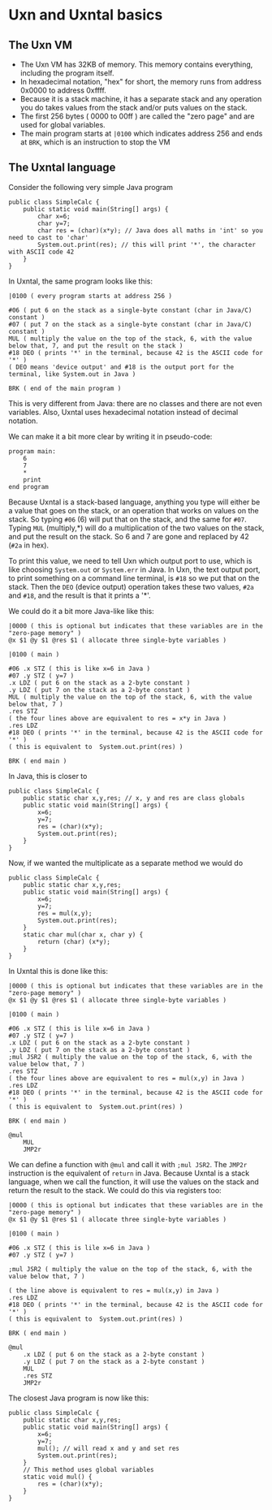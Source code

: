 # Uxn and Uxntal basics

## The Uxn VM

- The Uxn VM has 32KB of memory. This memory contains everything, including the program itself.
- In hexadecimal notation, "hex" for short, the memory runs from address 0x0000 to address 0xffff. 
- Because it is a stack machine, it has a separate stack and any operation you do takes values from the stack and/or puts values on the stack.
- The first 256 bytes ( 0000 to 00ff ) are called the "zero page" and are used for global variables. 
- The main program starts at `|0100` which indicates address 256 and ends at `BRK`, which is an instruction to stop the VM

## The Uxntal language 

Consider the following very simple Java program

    public class SimpleCalc {
        public static void main(String[] args) {
            char x=6;
            char y=7;
            char res = (char)(x*y); // Java does all maths in 'int' so you need to cast to 'char'
            System.out.print(res); // this will print '*', the character with ASCII code 42
        }
    }

In Uxntal, the same program looks like this:

    |0100 ( every program starts at address 256 )

    #06 ( put 6 on the stack as a single-byte constant (char in Java/C) constant )
    #07 ( put 7 on the stack as a single-byte constant (char in Java/C) constant )
    MUL ( multiply the value on the top of the stack, 6, with the value below that, 7, and put the result on the stack )
    #18 DEO ( prints '*' in the terminal, because 42 is the ASCII code for '*' )
    ( DEO means 'device output' and #18 is the output port for the terminal, like System.out in Java )

    BRK ( end of the main program )

This is very different from Java: there are no classes and there are not even variables. Also, Uxntal uses hexadecimal notation instead of decimal notation. 

We can make it a bit more clear by writing it in pseudo-code:

    program main:
        6 
        7
        *
        print
    end program

Because Uxntal is a stack-based language, anything you type will either be a value that goes on the stack, or an operation that works on values on the stack. So typing  `#06` (6) will put that on the stack, and the same for `#07`. Typing `MUL` (multiply,*) will do a multiplication of the two values on the stack, and put the result on the stack. So 6 and 7 are gone and replaced by 42 (`#2a` in hex). 

To print this value, we need to tell Uxn which output port to use, which is like choosing `System.out` or `System.err` in Java. In Uxn, the text output port, to print something on a command line terminal, is `#18` so we put that on the stack. Then the `DEO` (device output) operation takes these two values, `#2a` and `#18`, and the result is that it prints a '*'.

We could do it a bit more Java-like like this:

    |0000 ( this is optional but indicates that these variables are in the "zero-page memory" )
    @x $1 @y $1 @res $1 ( allocate three single-byte variables )

    |0100 ( main )

    #06 .x STZ ( this is like x=6 in Java )
    #07 .y STZ ( y=7 )
    .x LDZ ( put 6 on the stack as a 2-byte constant )
    .y LDZ ( put 7 on the stack as a 2-byte constant )
    MUL ( multiply the value on the top of the stack, 6, with the value below that, 7 )
    .res STZ
    ( the four lines above are equivalent to res = x*y in Java )
    .res LDZ
    #18 DEO ( prints '*' in the terminal, because 42 is the ASCII code for '*' )
    ( this is equivalent to  System.out.print(res) )

    BRK ( end main )

In Java, this is closer to

    public class SimpleCalc {
        public static char x,y,res; // x, y and res are class globals
        public static void main(String[] args) {
            x=6;
            y=7;
            res = (char)(x*y); 
            System.out.print(res); 
        }
    }

Now, if we wanted the multiplicate as a separate method we would do

    public class SimpleCalc {
        public static char x,y,res; 
        public static void main(String[] args) {
            x=6;
            y=7;
            res = mul(x,y);
            System.out.print(res); 
        }
        static char mul(char x, char y) {
            return (char) (x*y);
        }
    }

In Uxntal this is done like this:


    |0000 ( this is optional but indicates that these variables are in the "zero-page memory" )
    @x $1 @y $1 @res $1 ( allocate three single-byte variables )

    |0100 ( main )

    #06 .x STZ ( this is lile x=6 in Java )
    #07 .y STZ ( y=7 )
    .x LDZ ( put 6 on the stack as a 2-byte constant )
    .y LDZ ( put 7 on the stack as a 2-byte constant )
    ;mul JSR2 ( multiply the value on the top of the stack, 6, with the value below that, 7 )
    .res STZ
    ( the four lines above are equivalent to res = mul(x,y) in Java )
    .res LDZ
    #18 DEO ( prints '*' in the terminal, because 42 is the ASCII code for '*' )
    ( this is equivalent to  System.out.print(res) )

    BRK ( end main )

    @mul
        MUL
        JMP2r

We can define a function with `@mul` and call it with `;mul JSR2`. The `JMP2r` instruction is the equivalent of `return` in Java.
Because Uxntal is a stack language, when we call the function, it will use the values on the stack and return the result to the stack. We could do this via registers too:

    |0000 ( this is optional but indicates that these variables are in the "zero-page memory" )
    @x $1 @y $1 @res $1 ( allocate three single-byte variables )

    |0100 ( main )

    #06 .x STZ ( this is lile x=6 in Java )
    #07 .y STZ ( y=7 )

    ;mul JSR2 ( multiply the value on the top of the stack, 6, with the value below that, 7 )

    ( the line above is equivalent to res = mul(x,y) in Java )
    .res LDZ
    #18 DEO ( prints '*' in the terminal, because 42 is the ASCII code for '*' )
    ( this is equivalent to  System.out.print(res) )

    BRK ( end main )

    @mul
        .x LDZ ( put 6 on the stack as a 2-byte constant )
        .y LDZ ( put 7 on the stack as a 2-byte constant )    
        MUL
        .res STZ
        JMP2r

The closest Java program is now like this:

    public class SimpleCalc {
        public static char x,y,res;
        public static void main(String[] args) {
            x=6;
            y=7;
            mul(); // will read x and y and set res
            System.out.print(res); 
        }
        // This method uses global variables 
        static void mul() {
            res = (char)(x*y);
        }
    }

    